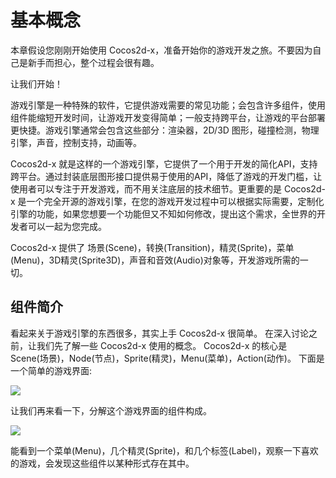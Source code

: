 # 基本概念

本章假设您刚刚开始使用 Cocos2d-x，准备开始你的游戏开发之旅。不要因为自己是新手而担心，整个过程会很有趣。

让我们开始！

游戏引擎是一种特殊的软件，它提供游戏需要的常见功能；会包含许多组件，使用组件能缩短开发时间，让游戏开发变得简单；一般支持跨平台，让游戏的平台部署更快捷。游戏引擎通常会包含这些部分：渲染器，2D/3D 图形，碰撞检测，物理引擎，声音，控制支持，动画等。

Cocos2d-x 就是这样的一个游戏引擎，它提供了一个用于开发的简化API，支持跨平台。通过封装底层图形接口提供易于使用的API，降低了游戏的开发门槛，让使用者可以专注于开发游戏，而不用关注底层的技术细节。更重要的是 Cocos2d-x 是一个完全开源的游戏引擎，在您的游戏开发过程中可以根据实际需要，定制化引擎的功能，如果您想要一个功能但又不知如何修改，提出这个需求，全世界的开发者可以一起为您完成。

Cocos2d-x 提供了 场景(Scene)，转换(Transition)，精灵(Sprite)，菜单(Menu)，3D精灵(Sprite3D)，声音和音效(Audio)对象等，开发游戏所需的一切。

## 组件简介

看起来关于游戏引擎的东西很多，其实上手 Cocos2d-x 很简单。 在深入讨论之前，让我们先了解一些 Cocos2d-x 使用的概念。 Cocos2d-x 的核心是 Scene(场景)，Node(节点)，Sprite(精灵)，Menu(菜单)，Action(动作)。
下面是一个简单的游戏界面:

![](../../en/basic_concepts/basic_concepts-img/2n_main.png "")

让我们再来看一下，分解这个游戏界面的组件构成。

![](../../en/basic_concepts/basic_concepts-img/2n_annotated_scaled.png "")

能看到一个菜单(Menu)，几个精灵(Sprite)，和几个标签(Label)，观察一下喜欢的游戏，会发现这些组件以某种形式存在其中。

